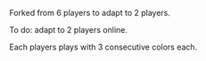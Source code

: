 

Forked from 6 players to adapt to 2 players.

To do: adapt to 2 players online.

Each players plays with 3 consecutive colors each.